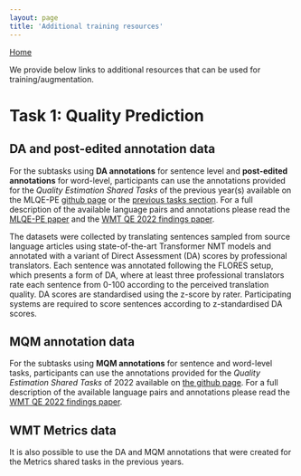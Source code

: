 ```yaml
---
layout: page
title: 'Additional training resources'
---
```


[Home](../index.md)


We provide below links to additional resources that can be used for training/augmentation.

# Task 1: Quality Prediction

## DA and post-edited annotation data

 For the subtasks using **DA annotations** for sentence level and **post-edited  annotations** for word-level, participants can use the annotations provided for the *Quality Estimation Shared Tasks* of the previous year(s) available on the MLQE-PE [github page](https://github.com/sheffieldnlp/mlqe-pe) or the [previous tasks section](previous.md). For a full description of the available language pairs and annotations please read the [MLQE-PE paper](https://arxiv.org/abs/2010.04480) and the [WMT QE 2022 findings paper](https://aclanthology.org/2022.wmt-1.3/).


The datasets were collected by translating sentences sampled from source language articles using state-of-the-art Transformer NMT models and annotated with a variant of Direct Assessment (DA) scores by professional translators. Each sentence was annotated following the FLORES setup, which presents a form of DA, where at least three professional translators rate each sentence from 0-100 according to the perceived translation quality. DA scores are standardised using the z-score by rater. Participating systems are required to score sentences according to z-standardised DA scores.

## MQM annotation data
For the subtasks using **MQM annotations** for sentence and word-level tasks, participants can use the annotations provided for the *Quality Estimation Shared Tasks* of 2022 available on [the github page](https://github.com/WMT-QE-Task/wmt-qe-2022-data/tree/main/train-dev_data/task1_mqm). For a full description of the available language pairs and annotations please read the [WMT QE 2022 findings paper](https://aclanthology.org/2022.wmt-1.3/). 

<!-- A detailed information on data available per language pair for the past 5 years is provided in the following table:

|       | 2022 | 2021 | 2020 | 2019 | 2018 |
|-------|:----:|:----:|:----:|:----:|------|
| En-Cs |      |      |      |      |      |
| En-De |      |      |      |      |      |
| En-Ja |      |      |      |      |      |
| En-Pl |      |      |      |      |      |
| En-Ru |      |      |      |      |      |
| En-Ta |      |      |      |      |      |
| En-Zh |      |      |      |      |      |
| Cs-En |      |      |      |      |      |
| De-En |      |      |      |      |      |
| Ja-En |      |      |      |      |      |
| Kn-En |      |      |      |      |      |
| Pl-En |      |      |      |      |      |
| Ps-En |      |      |      |      |      |
| Ru-En |      |      |      |      |      |
| Ta-En |      |      |      |      |      |
| Zh-En |      |      |      |      |      | -->


## WMT Metrics data
It is also possible to use the DA and MQM annotations that were created for the Metrics shared tasks in the previous years. 

